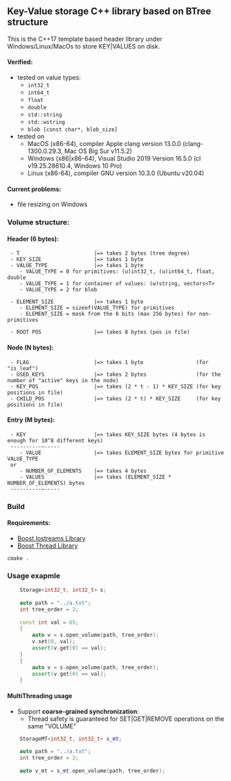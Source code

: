 ## Key-Value storage C++ library based on BTree structure

This is the C++17 template based header library under Windows/Linux/MacOs to store KEY|VALUES on disk.


#### Verified:
* tested on value types:
    *  `int32_t`
    *  `int64_t`
    *  `float`
    *  `double`
    *  `std::string`
    *  `std::wstring`
    *  `blob [const char*, blob_size]`
* tested on 
    * MacOS (x86-64), compiler Apple clang version 13.0.0 (clang-1300.0.29.3, Mac OS Big Sur v11.5.2)
    * Windows (x86|x86-64), Visual Studio 2019 Version 16.5.0 (cl v19.25.28610.4, Windows 10 Pro)
    * Linux (x86-64), compiler GNU version 10.3.0 (Ubuntu v20.04)

#### Current problems:
* file resizing on Windows

### Volume structure:

 #### Header (6 bytes):
     - T                        |=> takes 2 bytes (tree degree)
     - KEY_SIZE                 |=> takes 1 byte
     - VALUE_TYPE               |=> takes 1 byte 
        - VALUE_TYPE = 0 for primitives: (u)int32_t, (u)int64_t, float, double
        - VALUE_TYPE = 1 for container of values: (w)string, vectors<T>
        - VALUE_TYPE = 2 for blob

     - ELEMENT_SIZE             |=> takes 1 byte 
        - ELEMENT_SIZE = sizeof(VALUE_TYPE) for primitives
        - ELEMENT_SIZE = mask from the 8 bits (max 256 bytes) for non-primitives
  
     - ROOT POS                 |=> takes 8 bytes (pos in file)

 #### Node (N bytes):
     - FLAG                     |=> takes 1 byte                 (for "is_leaf")
     - USED_KEYS                |=> takes 2 bytes                (for the number of "active" keys in the node)
     - KEY_POS                  |=> takes (2 * t - 1) * KEY_SIZE (for key positions in file)
     - CHILD_POS                |=> takes (2 * t) * KEY_SIZE     (for key positions in file)

 #### Entry (M bytes):
     - KEY                      |=> takes KEY_SIZE bytes (4 bytes is enough for 10^8 different keys)
     ----------–-----
        - VALUE                 |=> takes ELEMENT_SIZE bytes for primitive VALUE_TYPE
     or
        - NUMBER_OF_ELEMENTS    |=> takes 4 bytes
        - VALUES                |=> takes (ELEMENT_SIZE * NUMBER_OF_ELEMENTS) bytes
     ----------–-----

### Build

#### Requirements:
   - [Boost Iostreams Library](https://www.boost.org/doc/libs/1_76_0/libs/iostreams/doc/index.html)
   - [Boost Thread Library](https://www.boost.org/doc/libs/1_78_0/doc/html/thread.html)
```
cmake . 
```

### Usage exapmle 

```cpp
    Storage<int32_t, int32_t> s;
    
    auto path = "../a.txt";
    int tree_order = 2;
    
    const int val = 65;
    {
        auto v = s.open_volume(path, tree_order);
        v.set(0, val);
        assert(v.get(0) == val);
    }
    {
        auto v = s.open_volume(path, tree_order);
        assert(v.get(0) == val);
    }
```

#### MultiThreading usage
* Support **coarse-grained synchronization**:
   * Thread safety is guaranteed for SET|GET|REMOVE operations on the same "VOLUME"
```cpp
    StorageMT<int32_t, int32_t> s_mt;
    
    auto path = "../a.txt";
    int tree_order = 2;
    
    auto v_mt = s_mt.open_volume(path, tree_order);

```
